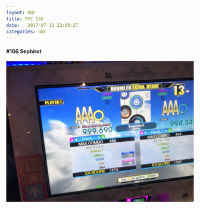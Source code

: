 ```yaml
---
layout: ddr
title: PFC 166
date:   2017-07-11 22:08:27
categories: ddr
---
```


#### **#166** Sephirot
![](/images/pfc/166_Sephirot.jpg)
